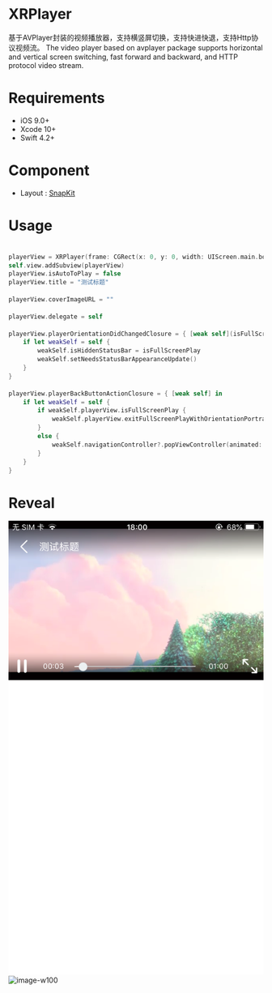 # XRPlayer

基于AVPlayer封装的视频播放器，支持横竖屏切换，支持快进快退，支持Http协议视频流。
The video player based on avplayer package supports horizontal and vertical screen switching, fast forward and backward, and HTTP protocol video stream.

# Requirements
* iOS 9.0+
* Xcode 10+
* Swift 4.2+

# Component
* Layout : [SnapKit](https://github.com/SnapKit)

# Usage
```swift

playerView = XRPlayer(frame: CGRect(x: 0, y: 0, width: UIScreen.main.bounds.size.width, height: UIScreen.main.bounds.size.width / 16.0 * 10.0), url: url)
self.view.addSubview(playerView)
playerView.isAutoToPlay = false
playerView.title = "测试标题"

playerView.coverImageURL = ""

playerView.delegate = self

playerView.playerOrientationDidChangedClosure = { [weak self](isFullScreenPlay) in
    if let weakSelf = self {
        weakSelf.isHiddenStatusBar = isFullScreenPlay
        weakSelf.setNeedsStatusBarAppearanceUpdate()
    }
}

playerView.playerBackButtonActionClosure = { [weak self] in
    if let weakSelf = self {
        if weakSelf.playerView.isFullScreenPlay {
            weakSelf.playerView.exitFullScreenPlayWithOrientationPortraint()
        }
        else {
            weakSelf.navigationController?.popViewController(animated: true)
        }
    }
}

```

# Reveal
![image-w100](https://github.com/hanzhuzi/XRPlayer/blob/master/XRPlayer/snaps/1.png)
![image-w100](https://github.com/hanzhuzi/XRPlayer/blob/master/XRPlayer/snaps/2.png)
